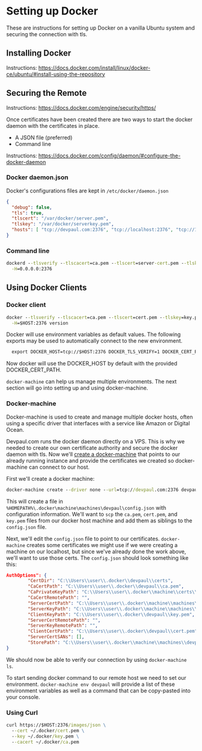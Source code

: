 # Setting up Docker

These are instructions for setting up Docker on a vanilla Ubuntu system and securing the connection with tls.

## Installing Docker

Instructions: https://docs.docker.com/install/linux/docker-ce/ubuntu/#install-using-the-repository

## Securing the Remote

Instructions: https://docs.docker.com/engine/security/https/

Once certificates have been created there are two ways to start the docker daemon with the certificates in place.

* A JSON file (preferred)
* Command line

Instructions: https://docs.docker.com/config/daemon/#configure-the-docker-daemon

### Docker daemon.json

Docker's configurations files are kept in `/etc/docker/daemon.json`

```json
{
  "debug": false,
  "tls": true,
  "tlscert": "/var/docker/server.pem",
  "tlskey": "/var/docker/serverkey.pem",
  "hosts": [ "tcp://devpaul.com:2376", "tcp://localhost:2376", "tcp://127.0.0.1:2376" ]
}
```

### Command line

```cmd
dockerd --tlsverify --tlscacert=ca.pem --tlscert=server-cert.pem --tlskey=server-key.pem \
  -H=0.0.0.0:2376
  ```

## Using Docker Clients

### Docker client

```cmd
docker --tlsverify --tlscacert=ca.pem --tlscert=cert.pem --tlskey=key.pem \
  -H=$HOST:2376 version
```

Docker will use environment variables as default values. The following exports may be used to automatically connect to the new environment.

```cmd
  export DOCKER_HOST=tcp://$HOST:2376 DOCKER_TLS_VERIFY=1 DOCKER_CERT_PATH=~/.docker/devpaul/
```

Now docker will use the DOCKER_HOST by default with the provided DOCKER_CERT_PATH.

`docker-machine` can help us manage multiple environments. The next section will go into setting up and using docker-machine.

### Docker-machine

Docker-machine is used to create and manage multiple docker hosts, often using a specific driver that interfaces with a service like Amazon or Digital Ocean.

Devpaul.com runs the docker daemon directly on a VPS. This is why we needed to create our own certificate authority and secure the docker daemon with tls. Now we'll [create a docker-machine][docker-machine create] that points to our already running instance and provide the certificates we created so docker-machine can connect to our host.

First we'll create a docker machine:

```cmd
docker-machine create --driver none --url=tcp://devpaul.com:2376 devpaul
```

This will create a file in `%HOMEPATH%\.docker\machine\machines\devpaul\config.json` with configuration information. We'll want to `scp` the `ca.pem`, `cert.pem`, and `key.pem` files from our docker host machine and add them as siblings to the `config.json` file.

Next, we'll edit the `config.json` file to point to our certificates. `docker-machine` creates some certificates we might use if we were creating a machine on our localhost, but since we've already done the work above, we'll want to use those certs. The `config.json` should look something like this:

```json
AuthOptions": {
		"CertDir": "C:\\Users\\user\\.docker\\devpaul\\certs",
		"CaCertPath": "C:\\Users\\user\\.docker\\devpaul\\ca.pem",
		"CaPrivateKeyPath": "C:\\Users\\user\\.docker\\machine\\certs\\ca-key.pem",
		"CaCertRemotePath": "",
		"ServerCertPath": "C:\\Users\\user\\.docker\\machine\\machines\\devpaul\\server.pem",
		"ServerKeyPath": "C:\\Users\\user\\.docker\\machine\\machines\\devpaul\\server-key.pem",
		"ClientKeyPath": "C:\\Users\\user\\.docker\\devpaul\\key.pem",
		"ServerCertRemotePath": "",
		"ServerKeyRemotePath": "",
		"ClientCertPath": "C:\\Users\\user\\.docker\\devpaul\\cert.pem",
		"ServerCertSANs": [],
		"StorePath": "C:\\Users\\user\\.docker\\machine\\machines\\devpaul"
}
```

We should now be able to verify our connection by using `docker-machine ls`.

To start sending docker command to our remote host we need to set our environment. `docker-machine env devpaul` will provide a list of these environment variables as well as a command that can be copy-pasted into your console.

### Using Curl

```cmd
curl https://$HOST:2376/images/json \
  --cert ~/.docker/cert.pem \
  --key ~/.docker/key.pem \
  --cacert ~/.docker/ca.pem
```

[Daemon Config]: https://docs.docker.com/config/daemon/#configure-the-docker-daemon
[Docker Certificates]: https://docs.docker.com/engine/security/certificates/
[Mac self-signed certs]: https://container-solutions.com/adding-self-signed-registry-certs-docker-mac/
[docker-machine create]: https://docs.docker.com/machine/get-started-cloud/#add-a-host-without-a-driver
